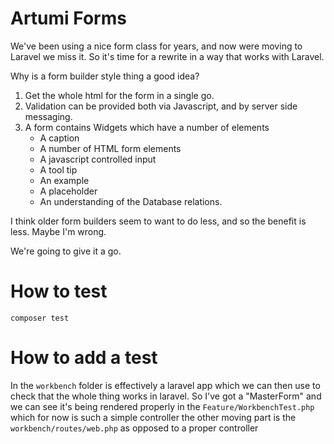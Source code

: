 # Artumi Forms

We've been using a nice form class for years, and now were moving to
Laravel we miss it. So it's time for a rewrite in a way that works
with Laravel.

Why is a form builder style thing a good idea?

1. Get the whole html for the form in a single go.
2. Validation can be provided both via Javascript, and by server side
   messaging.
3. A form contains Widgets which have a number of elements
	- A caption
	- A number of HTML form elements
	- A javascript controlled input
	- A tool tip
	- An example
	- A placeholder
	- An understanding of the Database relations.

I think older form builders seem to want to do less, and so the
benefit is less. Maybe I'm wrong.

We're going to give it a go.

# How to test

`composer test`

# How to add a test

In the `workbench` folder is effectively a laravel app which we can
then use to check that the whole thing works in laravel. So I've got a
"MasterForm" and we can see it's being rendered properly in the
`Feature/WorkbenchTest.php` which for now is such a simple controller
the other moving part is the `workbench/routes/web.php` as opposed to
a proper controller
